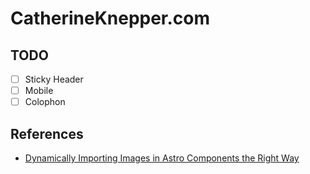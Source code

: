 # CatherineKnepper.com

## TODO

- [ ] Sticky Header
- [ ] Mobile
- [ ] Colophon

## References

- [Dynamically Importing Images in Astro Components the Right Way](https://markjames.dev/blog/dynamically-importing-images-astro)


